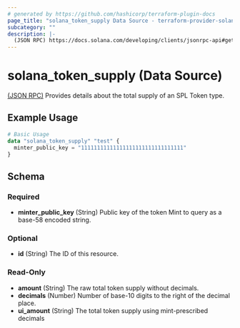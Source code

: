 ```yaml
---
# generated by https://github.com/hashicorp/terraform-plugin-docs
page_title: "solana_token_supply Data Source - terraform-provider-solana"
subcategory: ""
description: |-
  (JSON RPC) https://docs.solana.com/developing/clients/jsonrpc-api#gettokensupply Provides details about the total supply of an SPL Token type.
---
```


# solana_token_supply (Data Source)

[(JSON RPC)](https://docs.solana.com/developing/clients/jsonrpc-api#gettokensupply) Provides details about the total supply of an SPL Token type.

## Example Usage

```terraform
# Basic Usage
data "solana_token_supply" "test" {
  minter_public_key = "11111111111111111111111111111111"
}
```

<!-- schema generated by tfplugindocs -->
## Schema

### Required

- **minter_public_key** (String) Public key of the token Mint to query as a base-58 encoded string.

### Optional

- **id** (String) The ID of this resource.

### Read-Only

- **amount** (String) The raw total token supply without decimals.
- **decimals** (Number) Number of base-10 digits to the right of the decimal place.
- **ui_amount** (String) The total token supply using mint-prescribed decimals


